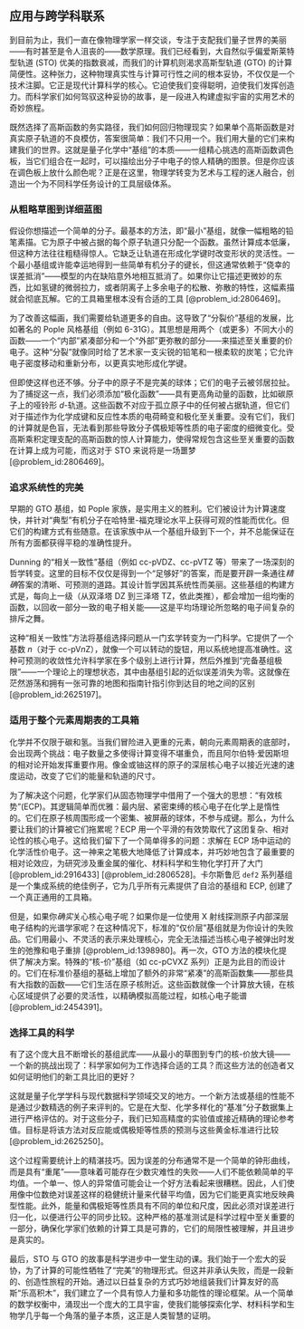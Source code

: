 ## 应用与跨学科联系

到目前为止，我们一直在像物理学家一样交谈，专注于支配我们量子世界的美丽——有时甚至是令人沮丧的——数学原理。我们已经看到，大自然似乎偏爱斯莱特型轨道 (STO) 优美的指数衰减，而我们的计算机则渴求高斯型轨道 (GTO) 的计算简便性。这种张力，这种物理真实性与计算可行性之间的根本妥协，不仅仅是一个技术注脚。它正是现代计算科学的核心。它迫使我们变得聪明，迫使我们发挥创造力。而科学家们如何驾驭这种妥协的故事，是一段进入构建虚拟宇宙的实用艺术的奇妙旅程。

既然选择了高斯函数的务实路径，我们如何回归物理现实？如果单个高斯函数是对真实原子轨道的不良模仿，答案很简单：我们不只用一个。我们用大量的它们来构建我们的世界。这就是量子化学中“基组”的本质——一组精心挑选的高斯函数调色板，当它们组合在一起时，可以描绘出分子中电子的惊人精确的图景。但是你应该在调色板上放什么颜色呢？正是在这里，物理学转变为艺术与工程的迷人融合，创造出一个为不同科学任务设计的工具层级体系。

### 从粗略草图到详细蓝图

假设你想描述一个简单的分子。最基本的方法，即“最小”基组，就像一幅粗略的铅笔素描。它为原子中被占据的每个原子轨道只分配一个函数。虽然计算成本低廉，但这种方法往往粗糙得惊人。它缺乏让轨道在形成化学键时改变形状的灵活性。一个最小基组或许能幸运地得到一些简单有机分子的键长，但这通常依赖于“侥幸的误差抵消”——模型的内在缺陷意外地相互抵消了。如果你让它描述更微妙的东西，比如氢键的微弱拉力，或者阴离子上多余电子的松散、弥散的特性，这幅素描就会彻底瓦解。它的工具箱里根本没有合适的工具 [@problem_id:2806469]。

为了改善这幅画，我们需要给轨道更多的自由。这导致了“分裂价”基组的发展，比如著名的 Pople 风格基组（例如 6-31G）。其思想是用两个（或更多）不同大小的函数——一个“内部”紧凑部分和一个“外部”更弥散的部分——来描述至关重要的价电子。这种“分裂”就像同时给了艺术家一支尖锐的铅笔和一根柔软的炭笔；它允许电子密度移动和重新分布，以更真实地形成化学键。

但即使这样也还不够。分子中的原子不是完美的球体；它们的电子云被邻居拉扯。为了捕捉这一点，我们必须添加“极化函数”——具有更高角动量的函数，比如碳原子上的哑铃形 $d$-轨道。这些函数不对应于孤立原子中的任何被占据轨道，但它们对于描述作为化学成键和反应性本质的电荷畸变和极化至关重要。没有它们，我们的计算就是色盲，无法看到那些导致分子偶极矩等性质的电子密度的细微变化。受高斯乘积定理支配的高斯函数的惊人计算能力，使得常规包含这些至关重要的函数在计算上成为可能，而这对于 STO 来说将是一场噩梦 [@problem_id:2806469]。

### 追求系统性的完美

早期的 GTO 基组，如 Pople 家族，是实用主义的胜利。它们被设计为计算速度快，并针对“典型”有机分子在哈特里-福克理论水平上获得可观的性能而优化。但它们的构建方式有些随意。在该家族中从一个基组升级到下一个，并不总能保证在所有方面都获得平稳的准确性提升。

Dunning 的“相关一致性”基组（例如 cc-pVDZ、cc-pVTZ 等）带来了一场深刻的哲学转变。这里的目标不仅仅是得到一个“足够好”的答案，而是要开辟一条通往*精确*答案的清晰、可预测的道路。其设计哲学因其系统性而美丽。这些基组的构建方式是，每向上一级（从双泽塔 DZ 到三泽塔 TZ，依此类推），都会增加一组均衡的函数，以回收一部分一致的电子相关能——这是平均场理论所忽略的电子间复杂的排斥之舞。

这种“相关一致性”方法将基组选择问题从一门玄学转变为一门科学。它提供了一个基数 $n$（对于 cc-pV$n$Z），就像一个可以转动的旋钮，用以系统地提高准确性。这种可预测的收敛性允许科学家在多个级别上进行计算，然后外推到“完备基组极限”——一个理论上的理想状态，其中由基组引起的近似误差消失为零。这就像在茫然游荡和拥有一张可靠的地图和指南针指引你到达目的地之间的区别 [@problem_id:2625197]。

### 适用于整个元素周期表的工具箱

化学并不仅限于碳和氢。当我们冒险进入更重的元素，朝向元素周期表的底部时，会出现两个挑战：电子数量之多使得计算变得不堪重负，而且阿尔伯特·爱因斯坦的相对论开始发挥重要作用。像金或铀这样的原子的深层核心电子以接近光速的速度运动，改变了它们的能量和轨道的尺寸。

为了解决这个问题，化学家们从固态物理学中借用了一个强大的思想：“有效核势”(ECP)。其逻辑简单而优雅：最内层、紧密束缚的核心电子在化学上是惰性的。它们在原子核周围形成一个密集、被屏蔽的球体，不参与成键。那么，为什么要让我们的计算被它们拖累呢？ECP 用一个平滑的有效势取代了这团复杂、相对论性的核心电子。这给我们留下了一个简单得多的问题：求解在 ECP 场中运动的化学活性价电子。这一神来之笔极大地降低了计算成本，并巧妙地包含了最重要的相对论效应，为研究涉及重金属的催化、材料科学和生物化学打开了大门 [@problem_id:2916433] [@problem_id:2806528]。卡尔斯鲁厄 `def2` 系列基组是一个集成系统的绝佳例子，它为几乎所有元素提供了自洽的基组和 ECP, 创建了一个真正通用的工具箱。

但是，如果你*确实*关心核心电子呢？如果你是一位使用 X 射线探测原子内部深层电子结构的光谱学家呢？在这种情况下，标准的“仅价层”基组就是为你设计的失败品。它们用最小、不灵活的表示来处理核心，完全无法描述当核心电子被弹出时发生的弛豫和电子重排 [@problem_id:1398980]。再一次，GTO 方法的模块化提供了解决方案。特殊的“核-价”基组（如 cc-pCVXZ 系列）正是为此目的而设计的。它们在标准价基组的基础上增加了额外的非常“紧凑”的高斯函数集——那些具有大指数的函数——它们生活在原子核附近。这些函数就像一个计算放大镜，在核心区域提供了必要的灵活性，以精确模拟高能过程，如核心电子能谱 [@problem_id:2454391]。

### 选择工具的科学

有了这个庞大且不断增长的基组武库——从最小的草图到专门的核-价放大镜——一个新的挑战出现了：科学家如何为工作选择合适的工具？而这些方法的创造者又如何证明他们的新工具比旧的更好？

这就是量子化学学科与现代数据科学领域交叉的地方。一个新方法或基组的性能不是通过少数精选的例子来评判的。它是在大型、化学多样化的“基准”分子数据集上进行严格评估的。对于这些分子，我们已知高精度的实验值或接近精确的理论参考值。目标是将该方法对反应能或偶极矩等性质的预测与这些黄金标准进行比较 [@problem_id:2625250]。

这个过程需要统计上的精湛技巧。因为误差的分布通常不是一个简单的钟形曲线，而是具有“重尾”——意味着可能存在少数灾难性的失败——人们不能依赖简单的平均值。一个单一、惊人的异常值可能会让一个好方法看起来很糟糕。因此，人们使用像中位数绝对误差这样的稳健统计量来代替平均值，因为它们能更真实地反映典型性能。此外，能量和偶极矩等性质具有不同的单位和尺度，因此必须对误差进行归一化，以便进行公平的同步比较。这种严格的基准测试是科学过程中至关重要的一部分，确保化学家们依赖的计算工具是可靠的，它们的局限性被理解，并且进步是真实的。

最后，STO 与 GTO 的故事是科学进步中一堂生动的课。我们始于一个宏大的妥协，为了计算的可能性牺牲了“完美”的物理形式。但这并非承认失败，而是一段新的、创造性旅程的开始。通过以日益复杂的方式巧妙地组装我们计算友好的高斯“乐高积木”，我们建立了一个具有惊人力量和多功能性的理论框架。从一个简单的数学权衡中，涌现出一个庞大的工具宇宙，使我们能够探索化学、材料科学和生物学几乎每一个角落的量子本质，这正是人类智慧的证明。